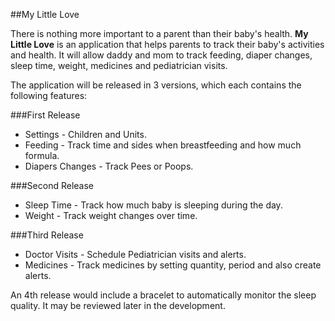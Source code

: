 ##My Little Love

There is nothing more important to a parent than their baby's health. **My Little Love** is an application that helps parents to track their baby's activities and health. It will allow daddy and mom to track feeding, diaper changes, sleep time, weight, medicines and pediatrician visits.

The application will be released in 3 versions, which each contains the following features:

###First Release
* Settings - Children and Units.
* Feeding - Track time and sides when breastfeeding and how much formula.
* Diapers Changes - Track Pees or Poops.

###Second Release

* Sleep Time - Track how much baby is sleeping during the day.
* Weight - Track weight changes over time.

###Third Release

* Doctor Visits - Schedule Pediatrician visits and alerts.
* Medicines - Track medicines by setting quantity, period and also create alerts.

An 4th release would include a bracelet to automatically monitor the sleep quality. It may be reviewed later in the development.